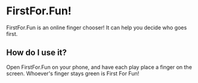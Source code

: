 # FirstFor.Fun!
FirstFor.Fun is an online finger chooser! It can help you decide who goes first.

## How do I use it?
Open FirstFor.Fun on your phone, and have each play place a finger on the screen. Whoever's finger stays green is First For Fun!